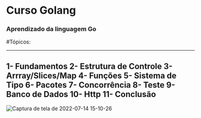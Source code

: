 # Curso Golang

### Aprendizado da linguagem Go

#Tópicos:

---

1- Fundamentos
2- Estrutura de Controle
3- Arrray/Slices/Map
4- Funções
5- Sistema de Tipo
6- Pacotes
7- Concorrência
8- Teste
9- Banco de Dados
10- Http
11- Conclusão 
---

![Captura de tela de 2022-07-14 15-10-26](https://user-images.githubusercontent.com/102867453/179053984-3b302bf6-c490-4940-9914-47bf38a5daf3.png)
